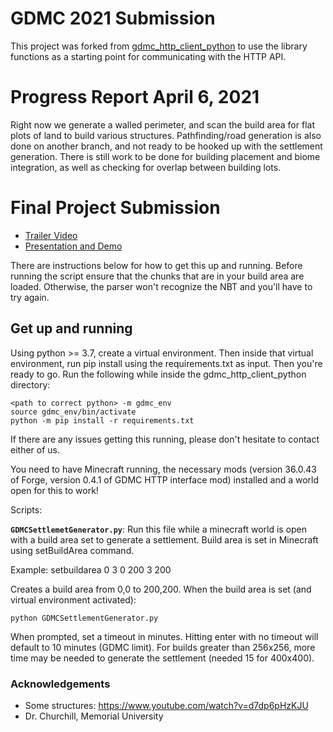 # GDMC 2021 Submission
This project was forked from [gdmc_http_client_python](https://github.com/nilsgawlik/gdmc_http_client_python) to use the library functions as a starting point for communicating with the HTTP API.

# Progress Report April 6, 2021
Right now we generate a walled perimeter, and scan the build area for flat plots of land to build various structures. 
Pathfinding/road generation is also done on another branch, and not ready to be hooked up with the settlement generation.
There is still work to be done for building placement and biome integration, as well as checking for overlap between
building lots.

# Final Project Submission
* [Trailer Video](https://youtu.be/kdEqbZuHSmE)
* [Presentation and Demo](https://www.youtube.com/watch?v=TipwEZGCl84)

There are instructions below for how to get this up and running. Before running the script ensure that the chunks
that are in your build area are loaded. Otherwise, the parser won't recognize the NBT and you'll have to try again.

## Get up and running
Using python >= 3.7, create a virtual environment. Then inside that virtual environment, run pip install using the requirements.txt as input. Then you're ready to go.
Run the following while inside the gdmc_http_client_python directory:

```
<path to correct python> -m gdmc_env
source gdmc_env/bin/activate
python -m pip install -r requirements.txt
```

If there are any issues getting this running, please don't hesitate to contact either of us. 

You need to have Minecraft running, the necessary mods (version 36.0.43 of Forge, version 0.4.1 of GDMC HTTP interface mod) installed and a world open for this to work!

Scripts:

**`GDMCSettlemetGenerator.py`**: Run this file while a minecraft world is open with a build area set to generate a settlement. Build area is set in Minecraft using setBuildArea command.

Example: setbuildarea 0 3 0 200 3 200

Creates a build area from 0,0 to 200,200.
When the build area is set (and virtual environment activated):

```
python GDMCSettlementGenerator.py
```
When prompted, set a timeout in minutes. Hitting enter with no timeout will default to 10 minutes (GDMC limit). For builds
greater than 256x256, more time may be needed to generate the settlement (needed 15 for 400x400).



### Acknowledgements
* Some structures: https://www.youtube.com/watch?v=d7dp6pHzKJU
* Dr. Churchill, Memorial University
